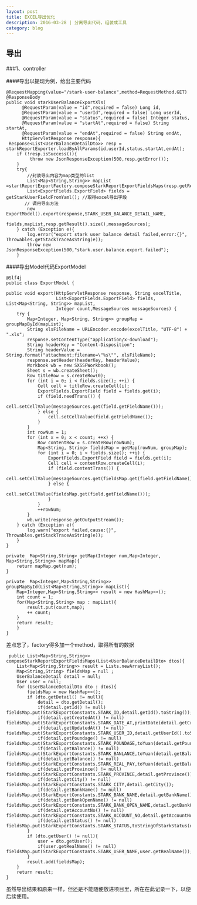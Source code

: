 ```yaml
---
layout: post
title: EXCEL导出优化
description: 2016-03-28 | 分离导出代码，组装成工具
category: blog
---
```


## 导出

###1、controller

####导出以提现为例，给出主要代码

	@RequestMapping(value="/stark-user-balance",method=RequestMethod.GET)
    @ResponseBody
    public void starkUserBalanceExportXls(
          @RequestParam(value = "id",required = false) Long id,
          @RequestParam(value = "userId",required = false) Long userId,
          @RequestParam(value = "status",required = false) Integer status,
          @RequestParam(value = "startAt",required = false) String startAt,
          @RequestParam(value = "endAt",required = false) String endAt,
          HttpServletResponse response){
     Response<List<UserBalanceDetailDto>> resp = starkReportExporter.loadByAllParams(id,userId,status,startAt,endAt);
        if (!resp.isSuccess()){
             throw new JsonResponseException(500,resp.getError());
        }
        try{
	        //封装导出内容为map类型的list
            List<Map<String,String>> mapList =startReportExportFactory.composeStarkReportExportFieldsMaps(resp.getResult());
            List<ExportFields.ExportField> fields = getStarkUserFieldFromYaml(); //取得excel导出字段
           // 调用导出方法
            new ExportModel().export(response,STARK_USER_BALANCE_DETAIL_NAME,
                    fields,mapList,resp.getResult().size(),messageSources);
        } catch (Exception e){
            log.error("export stark user balance detail failed,error:{}", Throwables.getStackTraceAsString(e));
            throw new JsonResponseException(500,"stark.user.balance.export.failed");
        }


####导出Model代码ExportModel

	@Slf4j
	public class ExportModel {

    public void export(HttpServletResponse response, String excelTitle,
                       List<ExportFields.ExportField> fields, List<Map<String, String>> mapList,
                       Integer count,MessageSources messageSources) {
        try {
            Map<Integer, Map<String, String>> groupMap = groupMapById(mapList);
            String xlsFileName = URLEncoder.encode(excelTitle, "UTF-8") + ".xls";
            response.setContentType("application/x-download");
            String headerKey = "Content-Disposition";
            String headerValue = String.format("attachment;filename=\"%s\"", xlsFileName);
            response.setHeader(headerKey, headerValue);
            Workbook wb = new SXSSFWorkbook();
            Sheet s = wb.createSheet();
            Row titleRow = s.createRow(0);
            for (int i = 0; i < fields.size(); ++i) {
                Cell cell = titleRow.createCell(i);
                ExportFields.ExportField field = fields.get(i);
                if (field.needTrans()) {
                    cell.setCellValue(messageSources.get(field.getFieldName()));
                } else {
                    cell.setCellValue(field.getFieldName());
                }
            }
            int rowNum = 1;
            for (int x = 0; x < count; ++x) {
                Row contentRow = s.createRow(rowNum);
                Map<String, String> fieldsMap = getMap(rowNum, groupMap);
                for (int i = 0; i < fields.size(); ++i) {
                    ExportFields.ExportField field = fields.get(i);
                    Cell cell = contentRow.createCell(i);
                    if (field.contentTrans()) {
                        cell.setCellValue(messageSources.get(fieldsMap.get(field.getFieldName())));
                    } else {
                        cell.setCellValue(fieldsMap.get(field.getFieldName()));
                    }
                }
                ++rowNum;
            }
            wb.write(response.getOutputStream());
        } catch (Exception e){
            log.warn("export failed,cause:{}", Throwables.getStackTraceAsString(e));
        }
    }

    private  Map<String,String> getMap(Integer num,Map<Integer, Map<String,String>> mapMap){
        return mapMap.get(num);
    }

    private  Map<Integer,Map<String,String>> groupMapById(List<Map<String,String>> mapList){
        Map<Integer,Map<String,String>> result = new HashMap<>();
        int count = 1;
        for(Map<String,String> map : mapList){
            result.put(count,map);
            ++ count;
        }
        return result;
	    }
	}



差点忘了，factory得多加一个method，取得所有的数据

	 public List<Map<String,String>> composeStarkReportExportFieldsMaps(List<UserBalanceDetailDto> dtos){
        List<Map<String,String>> result = Lists.newArrayList();
        Map<String,String> fieldsMap = null ;
        UserBalanceDetail detail = null;
        User user = null;
        for (UserBalanceDetailDto dto : dtos){
            fieldsMap = new HashMap<>();
            if (dto.getDetail() != null){
                detail = dto.getDetail();
                if(detail.getId() != null) fieldsMap.put(StarkExportConstants.STARK_ID,detail.getId().toString());
                if(detail.getCreatedAt() != null) fieldsMap.put(StarkExportConstants.STARK_DATE_AT,printDate(detail.getCreatedAt()));
                if(detail.getUpdatedAt() != null) fieldsMap.put(StarkExportConstants.STARK_USER_ID,detail.getUserId().toString());
                if(detail.getPoundage() != null) fieldsMap.put(StarkExportConstants.STARK_POUNDAGE,toYuan(detail.getPoundage()).toString());
                if(detail.getBalance() != null) fieldsMap.put(StarkExportConstants.STARK_BANLANCE,toYuan(detail.getBalance()).toString());
                if(detail.getBalance() != null) fieldsMap.put(StarkExportConstants.STARK_REAL_PAY,toYuan(detail.getBalance()).toString());
                if(detail.getProvince() != null) fieldsMap.put(StarkExportConstants.STARK_PROVINCE,detail.getProvince());
                if(detail.getCity() != null) fieldsMap.put(StarkExportConstants.STARK_CITY,detail.getCity());
                if(detail.getBankName() != null) fieldsMap.put(StarkExportConstants.STARK_BANK_NAME,detail.getBankName());
                if(detail.getBankOpenName() != null) fieldsMap.put(StarkExportConstants.STARK_BANK_OPEN_NAME,detail.getBankOpenName());
                if(detail.getAccountNo() != null) fieldsMap.put(StarkExportConstants.STARK_ACCOUNT_NO,detail.getAccountNo());
                if(detail.getStatus() != null) fieldsMap.put(StarkExportConstants.STARK_STATUS,toStringOfStarkStatus(detail.getStatus()));
            }
            if (dto.getUser() != null){
                user = dto.getUser();
                if(user.getRealName() != null) fieldsMap.put(StarkExportConstants.STARK_USER_NAME,user.getRealName());
            }
            result.add(fieldsMap);
        }
        return result;
    }

虽然导出结果和原来一样，但还是不能随便放进项目里，所在在此记录一下，以便后续使用。



[StrongL]:    http://stronglong.me  "StrongL"

